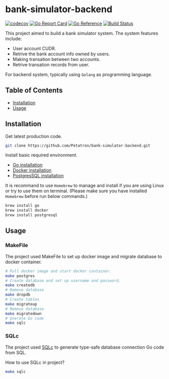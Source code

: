 # bank-simulator-backend
[![codecov](https://codecov.io/github/Petatron/bank-simulator-backend/branch/main/graph/badge.svg?token=SiNvQCTzQo)](https://codecov.io/github/Petatron/bank-simulator-backend)
[![Go Report Card](https://goreportcard.com/badge/github.com/Petatron/bank-simulator-backend)](https://goreportcard.com/report/github.com/Petatron/bank-simulator-backend)
[![Go Reference](https://pkg.go.dev/badge/github.com/Petatron/bank-simulator-backend.svg)](https://pkg.go.dev/github.com/Petatron/bank-simulator-backend)
[![Build Status](https://dev.azure.com/Petatron/bank_simulator_backend/_apis/build/status%2FPetatron.bank-simulator-backend?branchName=main)](https://dev.azure.com/Petatron/bank_simulator_backend/_build/latest?definitionId=6&branchName=main)

This project aimed to build a bank simulator system. The system features include:

- User account CUDR.
- Retrive the bank account info owned by users.
- Making transation between two accounts.
- Retrive transation records from user.

For backend system, typically using `Golang` as programming language.

## Table of Contents

- [Installation](#installation)
- [Usage](#usage)

## Installation

Get latest production code.

```bash
git clone https://github.com/Petatron/bank-simulator-backend.git
```

Install basic required environment.

- [Go installation](https://go.dev/dl/)
- [Docker installation](https://www.docker.com/)
- [PostgresSQL installation](https://www.postgresql.org/download/)

It is recommand to use `Homebrew` to manage and install if you are using Linux or try to use them on terminal. (Please make sure you have installed `Homebrew` before run below commands.)

```bash
brew install go
brew install docker
brew install postgresql
```

## Usage

### MakeFile

The project used MakeFile to set up docker image and migrate database to docker container.

```bash
# Pull docker image and start docker container.
make postgres
# Create database and set up username and password.
make createdb
# Remove database
make dropdb
# Create tables
make migrateup
# Remove database
make migratedown
# Gnerate Go code
make sqlc
```

### SQLc

The project used [SQLc](https://docs.sqlc.dev/en/stable/tutorials/getting-started-postgresql.html) to generate type-safe database connection Go code from SQL.

How to use SQLc in project?

```bash
make sqlc
```
